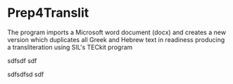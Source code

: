 # Prep4Translit
The program imports a Microsoft word document (docx) and creates a new version which duplicates all Greek and Hebrew text in readiness producing a transliteration using SIL's TECkit program

sdfsdf
sdf

sdfsdfsd
sdf
